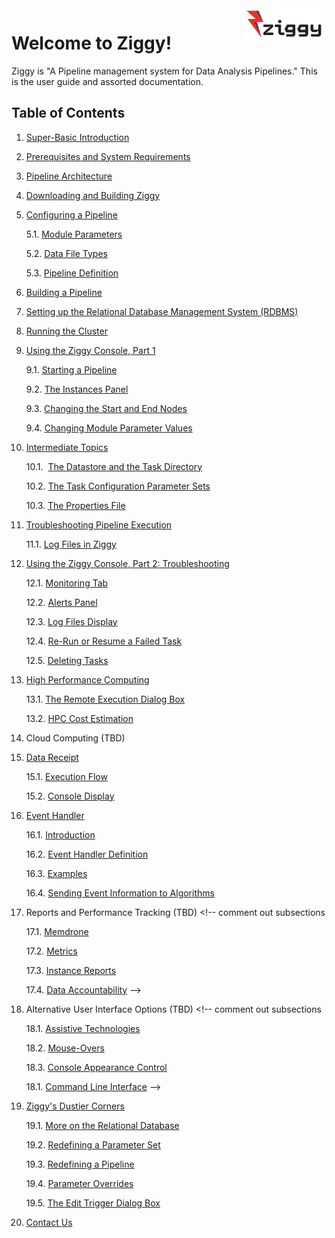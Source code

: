 <!-- -*-visual-line-*- -->

<div style="float:right">
  <a href="https://github.com/nasa/ziggy/">
    <img src="images/ziggy-small-clear.png" width="133"/>
  </a>
</div>

# Welcome to Ziggy!

Ziggy is "A Pipeline management system for Data Analysis Pipelines." This is the user guide and assorted documentation. 

## Table of Contents

1. [Super-Basic Introduction](../../README.md)

2. [Prerequisites and System Requirements](system-requirements.md)

3. [Pipeline Architecture](pipeline-architecture.md)

4. [Downloading and Building Ziggy](downloading-and-building-ziggy.md)

5. [Configuring a Pipeline](configuring-pipeline.md)

    5.1. [Module Parameters](module-parameters.md)

    5.2​. [Data File Types](data-file-types.md)

    5.3​. [Pipeline Definition](pipeline-definition.md)

6. [Building a Pipeline](building-pipeline.md)

7. [Setting up the Relational Database Management System (RDBMS)](rdbms.md)

8. [Running the Cluster](running-pipeline.md)

9. [Using the Ziggy Console, Part 1](ziggy-gui.md)

    9.1​. [Starting a Pipeline](start-pipeline.md)

    9.2​. [The Instances Panel](instances-panel.md)

    9.3.​ [Changing the Start and End Nodes](start-end-nodes.md)

    9.4.​ [Changing Module Parameter Values](change-param-values.md)

10. [Intermediate Topics](intermediate-topics.md)

    10.1. ​ [The Datastore and the Task Directory](datastore-task-dir.md)

    10.2​. [The Task Configuration Parameter Sets](task-configuration.md)

    10.3​. [The Properties File](properties.md)

11. [Troubleshooting Pipeline Execution](troubleshooting.md)

     11.1​. [Log Files in Ziggy](log-files.md)

12. [Using the Ziggy Console, Part 2: Troubleshooting](ziggy-gui-troubleshooting.md)

     12.1.​ [Monitoring Tab](monitoring.md)

     12.2.​ [Alerts Panel](alerts.md)

     12.3.​ [Log Files Display](display-logs.md)

     12.4.​ [Re-Run or Resume a Failed Task](rerun-task.md)

     12.5.​ [Deleting Tasks](delete-tasks.md)

13. [High Performance Computing](select-hpc.md)

     13.1​. [The Remote Execution Dialog Box](remote-dialog.md)

     13.2​. [HPC Cost Estimation](hpc-cost.md)

14. Cloud Computing (TBD)

15. [Data Receipt](data-receipt.md)

     15.1​. [Execution Flow](data-receipt-execution.md)

     15.2.​ [Console Display](data-receipt-display.md)

16. [Event Handler](event-handler.md)

     16.1​. [Introduction](event-handler-intro.md)

     16.2​. [Event Handler Definition](event-handler-definition.md)

     16.3​. [Examples](event-handler-examples.md)

     16.4​. [Sending Event Information to Algorithms](event-handler-labels.md)

17. Reports and Performance Tracking (TBD) <!-- comment out subsections

     17.1​. [Memdrone](memdrone.md)

     17.2​. [Metrics](metrics.md)

     17.3​. [Instance Reports](instance-reports.md)

     17.4​. [Data Accountability](data-accountability.md) -->

18. Alternative User Interface Options (TBD) <!-- comment out subsections

     18.1​. [Assistive Technologies](assistive-technologies.md)

     18.2​. [Mouse-Overs](mouse-overs.md)

     18.3​. [Console Appearance Control](appearance-control.md)

     18.1​. [Command Line Interface](console-cli.md) -->

19. [Ziggy's Dustier Corners](dusty-corners.md)

     19.1​. [More on the Relational Database](more-rdbms.md) 

     19.2​. [Redefining a Parameter Set](redefine-parameter-set.md)

     19.3​. [Redefining a Pipeline](redefine-pipeline.md)

     19.4​. [Parameter Overrides](parameter-overrides.md)

     19.5​. [The Edit Trigger Dialog Box](edit-trigger.md)

20. [Contact Us](contact-us.md)
